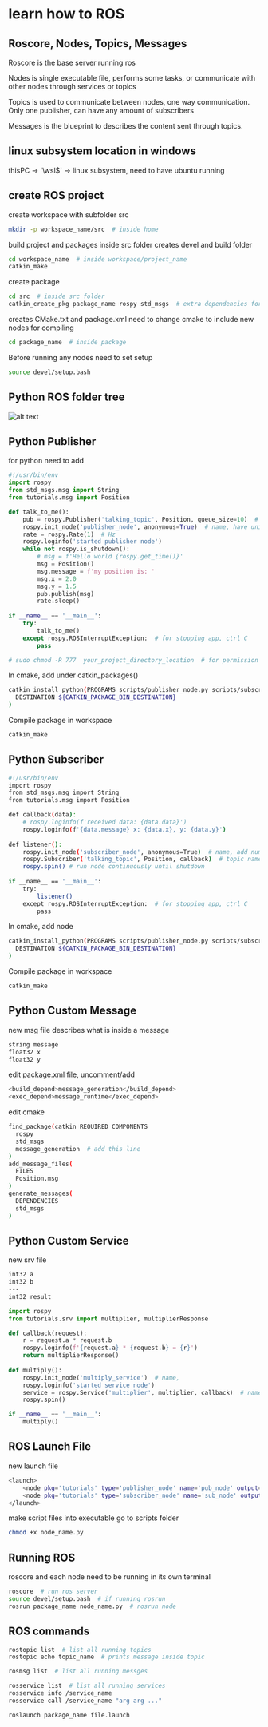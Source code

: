 # learn how to ROS

## Roscore, Nodes, Topics, Messages
Roscore is the base server running ros

Nodes is single executable file, performs some tasks, or communicate with other nodes through services or topics

Topics is used to communicate between nodes, one way communication. Only one publisher, can have any amount of subscribers

Messages is the blueprint to describes the content sent through topics.

## linux subsystem location in windows
thisPC -> '\\wsl$' -> linux subsystem, need to have ubuntu running

## create ROS project
create workspace with subfolder src
```bash
mkdir -p workspace_name/src  # inside home
```
build project and packages inside src folder
creates devel and build folder
```bash
cd workspace_name  # inside workspace/project_name
catkin_make
```
create package
```bash
cd src  # inside src folder
catkin_create_pkg package_name rospy std_msgs  # extra dependencies for python
```
creates CMake.txt and package.xml
need to change cmake to include new nodes for compiling
```bash
cd package_name  # inside package
```
Before running any nodes need to set setup
```bash
source devel/setup.bash
```

## Python ROS folder tree
![alt text](pics/ros_tree.PNG)

## Python Publisher
for python need to add
```python
#!/usr/bin/env
import rospy
from std_msgs.msg import String
from tutorials.msg import Position

def talk_to_me():
    pub = rospy.Publisher('talking_topic', Position, queue_size=10)  # name, type of msg, qeue size
    rospy.init_node('publisher_node', anonymous=True)  # name, have unique name
    rate = rospy.Rate(1)  # Hz
    rospy.loginfo('started publisher node')
    while not rospy.is_shutdown():
        # msg = f'Hello world {rospy.get_time()}'
        msg = Position()
        msg.message = f'my position is: '
        msg.x = 2.0
        msg.y = 1.5
        pub.publish(msg)
        rate.sleep()
    
if __name__ == '__main__':
    try:
        talk_to_me()
    except rospy.ROSInterruptException:  # for stopping app, ctrl C
        pass

# sudo chmod -R 777  your_project_directory_location  # for permission
```
In cmake, add under catkin_packages()
```bash
catkin_install_python(PROGRAMS scripts/publisher_node.py scripts/subscriber_node.py scripts/service_server_node.py
  DESTINATION ${CATKIN_PACKAGE_BIN_DESTINATION}
)
```
Compile package in workspace
```bash
catkin_make
```

## Python Subscriber
```bash
#!/usr/bin/env
import rospy
from std_msgs.msg import String
from tutorials.msg import Position

def callback(data):
    # rospy.loginfo(f'received data: {data.data}')
    rospy.loginfo(f'{data.message} x: {data.x}, y: {data.y}')
    
def listener():
    rospy.init_node('subscriber_node', anonymous=True)  # name, add number have unqiue name
    rospy.Subscriber('talking_topic', Position, callback)  # topic name, type of msg, callback func
    rospy.spin() # run node continuously until shutdown
    
if __name__ == '__main__':
    try:
        listener()
    except rospy.ROSInterruptException:  # for stopping app, ctrl C
        pass
```
In cmake, add node
```bash
catkin_install_python(PROGRAMS scripts/publisher_node.py scripts/subscriber_node.py scripts/service_server_node.py
  DESTINATION ${CATKIN_PACKAGE_BIN_DESTINATION}
)
```
Compile package in workspace
```bash
catkin_make
```

## Python Custom Message
new msg file
describes what is inside a message
```bash
string message
float32 x
float32 y
```
edit package.xml file, uncomment/add
```bash
<build_depend>message_generation</build_depend>
<exec_depend>message_runtime</exec_depend>
```
edit cmake
```bash
find_package(catkin REQUIRED COMPONENTS
  rospy
  std_msgs
  message_generation  # add this line
)
add_message_files(
  FILES
  Position.msg
)
generate_messages(
  DEPENDENCIES
  std_msgs
)
```

## Python Custom Service
new srv file
```bash
int32 a
int32 b
---
int32 result
```
```python
import rospy
from tutorials.srv import multiplier, multiplierResponse

def callback(request):
    r = request.a * request.b
    rospy.loginfo(f'{request.a} * {request.b} = {r}')
    return multiplierResponse()
    
def multiply():
    rospy.init_node('multiply_service')  # name, 
    rospy.loginfo('started service node')
    service = rospy.Service('multiplier', multiplier, callback)  # name, type of service, callback
    rospy.spin()

if __name__ == '__main__':
    multiply()
```

## ROS Launch File
new launch file
```bash
<launch>
    <node pkg='tutorials' type='publisher_node' name='pub_node' output='screen'></node>
    <node pkg='tutorials' type='subscriber_node' name='sub_node' output='screen'></node>
</launch>
```
make script files into executable
go to scripts folder
```bash
chmod +x node_name.py
```

## Running ROS
roscore and each node need to be running in its own terminal
```bash
roscore  # run ros server
source devel/setup.bash  # if running rosrun
rosrun package_name node_name.py  # rosrun node
```

## ROS commands
```bash
rostopic list  # list all running topics
rostopic echo topic_name  # prints message inside topic

rosmsg list  # list all running messges

rosservice list  # list all running services
rosservice info /service_name
rosservice call /service_name "arg arg ..."

roslaunch package_name file.launch
```
